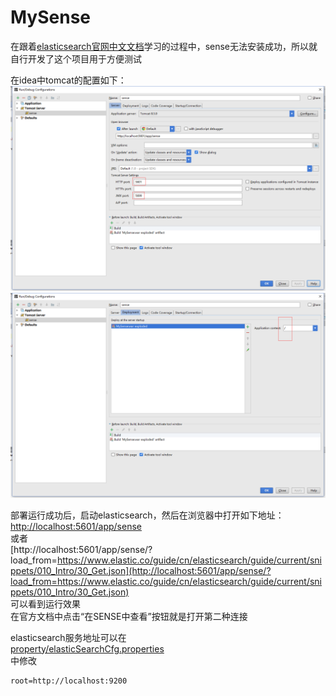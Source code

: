 # MySense  

在跟着[elasticsearch官网中文文档](https://www.elastic.co/guide/cn/elasticsearch/guide/current/index.html)学习的过程中，sense无法安装成功，所以就自行开发了这个项目用于方便测试  

在idea中tomcat的配置如下：  
![tomcat_config_0](github/tomcat_config_0.png)  
![tomcat_config_1](github/tomcat_config_1.png)  

部署运行成功后，启动elasticsearch，然后在浏览器中打开如下地址：  
[http://localhost:5601/app/sense  ](http://localhost:5601/app/sense)  
或者  
[http://localhost:5601/app/sense/?load_from=https://www.elastic.co/guide/cn/elasticsearch/guide/current/snippets/010_Intro/30_Get.json](http://localhost:5601/app/sense/?load_from=https://www.elastic.co/guide/cn/elasticsearch/guide/current/snippets/010_Intro/30_Get.json)    
可以看到运行效果  
在官方文档中点击“在SENSE中查看”按钮就是打开第二种连接  


elasticsearch服务地址可以在  
[property/elasticSearchCfg.properties](src/main/resources/property/elasticSearchCfg.properties)  
中修改
```
root=http://localhost:9200
```

